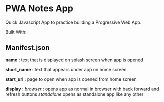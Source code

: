 # PWA Notes App
Quick Javascript App to practice building a Progressive Web App.

Built With:



## Manifest.json

**name** : text that is displayed on splash screen when app is opened

**short_name** : text that appears under app on home screen

**start_url** : page to open when app is opened from home screen

**display** : _browser_ : opens app as normal in browser with back forward and refresh buttons _standalone_ opens as standalone app like any other
